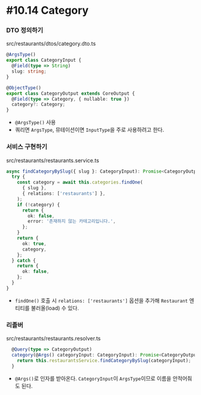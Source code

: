# #10.14 Category

### DTO 정의하기

src/restaurants/dtos/category.dto.ts

```ts
@ArgsType()
export class CategoryInput {
  @Field(type => String)
  slug: string;
}

@ObjectType()
export class CategoryOutput extends CoreOutput {
  @Field(type => Category, { nullable: true })
  category?: Category;
}
```

- `@ArgsType()` 사용
- 쿼리면 `ArgsType`, 뮤테이션이면 `InputType`을 주로 사용하려고 한다.

### 서비스 구현하기

src/restaurants/restaurants.service.ts

```ts
async findCategoryBySlug({ slug }: CategoryInput): Promise<CategoryOutput> {
  try {
    const category = await this.categories.findOne(
      { slug },
      { relations: ['restaurants'] },
    );
    if (!category) {
      return {
        ok: false,
        error: '존재하지 않는 카테고리입니다.',
      };
    }
    return {
      ok: true,
      category,
    };
  } catch {
    return {
      ok: false,
    };
  }
}
```

- `findOne()` 호출 시 `relations: ['restaurants']` 옵션을 추가해 `Restaurant` 엔티티를 불러올(load) 수 있다.

### 리졸버

src/restaurants/restaurants.resolver.ts

```ts
  @Query(type => CategoryOutput)
  category(@Args() categoryInput: CategoryInput): Promise<CategoryOutput> {
    return this.restaurantsService.findCategoryBySlug(categoryInput);
  }
```

- `@Args()`로 인자를 받아온다. `CategoryInput`이 `ArgsType`이므로 이름을 안적어줘도 된다.
